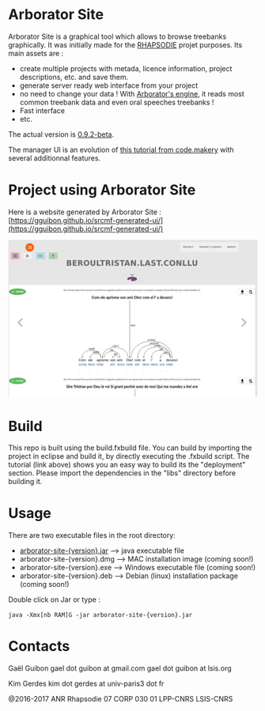Arborator Site
===============

Arborator Site is a graphical tool which allows to browse treebanks graphically. It was initially made for the [RHAPSODIE](http://www.projet-rhapsodie.fr/) projet purposes. Its main assets are :
- create multiple projects with metada, licence information, project descriptions, etc. and save them.
- generate server ready web interface from your project
- no need to change your data ! With [Arborator's engine](http://arborator.ilpga.fr/), it reads most common treebank data and even oral speeches treebanks !
- Fast interface
- etc.


The actual version is [0.9.2-beta](https://github.com/Arborator/arborator-site/releases/tag/0.9.2-beta). 

The manager UI is an evolution of [this tutorial from code.makery](http://code.makery.ch/library/javafx-8-tutorial/ "code.makery tutorial") with several additionnal features.

# Project using Arborator Site

Here is a website generated by Arborator Site : [https://gguibon.github.io/srcmf-generated-ui/](https://gguibon.github.io/srcmf-generated-ui/)

![example of generated ui on SRCMF treebank](img/featured.png)

# Build

This repo is built using the build.fxbuild file. You can build by importing the project in eclipse and build it, by directly executing the .fxbuild script.
The tutorial (link above) shows you an easy way to build its the "deployment" section.
Please import the dependencies in the "libs" directory before building it.

# Usage

There are two executable files in the root directory:
- [arborator-site-{version}.jar](https://github.com/Arborator/arborator-site/releases/tag/0.9.2-beta) --> java executable file
- arborator-site-{version}.dmg --> MAC installation image (coming soon!)
- arborator-site-{version}.exe --> Windows executable file (coming soon!)
- arborator-site-{version}.deb --> Debian (linux) installation package (coming soon!)

Double click on Jar or type :

```
java -Xmx[nb RAM]G -jar arborator-site-{version}.jar
```

# Contacts

Gaël Guibon
gael dot guibon at gmail.com
gael dot guibon at lsis.org

Kim Gerdes
kim dot gerdes at univ-paris3 dot fr 

@2016-2017 ANR Rhapsodie 07 CORP 030 01 LPP-CNRS LSIS-CNRS
